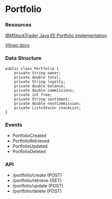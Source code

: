 # Portfolio

### Resources
[IBMStockTrader Java EE Portfolio Implementation](https://github.com/IBMStockTrader/portfolio/blob/master/src/main/java/com/ibm/hybrid/cloud/sample/stocktrader/portfolio/json/Portfolio.java)

[Vlingo docs](https://docs.vlingo.io/)

### Data Structure
	public class Portfolio {
		private String owner;
		private double total;
	    private String loyalty;
	    private double balance;
	    private double commissions;
	    private int free;
	    private String sentiment;
	    private double nextCommission;
	    private List<Stock> stockList;
    }


### Events
* PortfolioCreated
* PortfolioRetrieved
* PortfolioUpdated
* PortfolioDeleted

### API
* /portfolio/create		(POST)
* /portfolio/retrieve	(GET)
* /portfolio/update		(POST)
* /portfolio/delete		(POST)